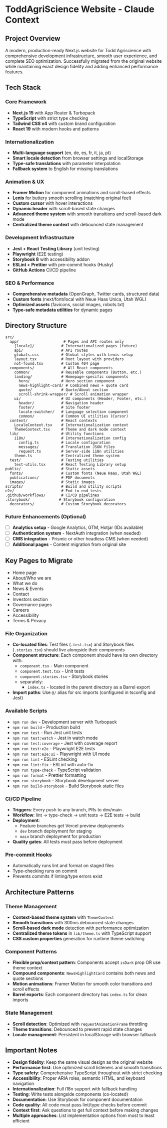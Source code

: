 # ToddAgriScience Website - Claude Context

## Project Overview

A modern, production-ready Next.js website for Todd Agriscience with comprehensive development infrastructure, smooth user experience, and complete SEO optimization. Successfully migrated from the original website while maintaining exact design fidelity and adding enhanced performance features.

## Tech Stack

### Core Framework

- **Next.js 15** with App Router & Turbopack
- **TypeScript** with strict type checking
- **Tailwind CSS v4** with custom brand configuration
- **React 19** with modern hooks and patterns

### Internationalization

- **Multi-language support** (en, de, es, fr, it, ja, pt)
- **Smart locale detection** from browser settings and localStorage
- **Type-safe translations** with parameter interpolation
- **Fallback system** to English for missing translations

### Animation & UX

- **Framer Motion** for component animations and scroll-based effects
- **Lenis** for buttery smooth scrolling (matching original feel)
- **Custom cursor** with hover interactions
- **Dynamic header** with scroll-based state changes
- **Advanced theme system** with smooth transitions and scroll-based dark mode
- **Centralized theme context** with debounced state management

### Development Infrastructure

- **Jest + React Testing Library** (unit testing)
- **Playwright** (E2E testing)
- **Storybook 8** with accessibility addon
- **ESLint + Prettier** with pre-commit hooks (Husky)
- **GitHub Actions** CI/CD pipeline

### SEO & Performance

- **Comprehensive metadata** (OpenGraph, Twitter cards, structured data)
- **Custom fonts** (next/font/local with Neue Haas Unica, Utah WGL)
- **Optimized assets** (favicons, social images, robots.txt)
- **Type-safe metadata utilities** for dynamic pages

## Directory Structure

```
src/
  app/                    # Pages and API routes only
    [locale]/            # Internationalized pages (future)
    api/                 # API routes
    globals.css          # Global styles with Lenis setup
    layout.tsx           # Root layout with providers
    not-found.tsx        # Custom 404 page
  components/             # All React components
    common/              # Reusable components (Button, etc.)
    landing/             # Homepage-specific components
      hero/              # Hero section component
      news-highlight-card/ # Combined news + quote card
      quote/             # Quote/About section
      scroll-shrink-wrapper/ # Scroll animation wrapper
    ui/                  # UI components (Header, Footer, etc.)
      header/            # Navigation header
      footer/            # Site footer
      locale-switcher/   # Language selection component
      common/            # Common UI utilities (Cursor)
  context/               # React contexts
    LocaleContext.tsx    # Internationalization context
    ThemeContext.tsx     # Theme and dark mode context
  lib/                   # Utility functions
    i18n/                # Internationalization config
      config.ts          # Locale configuration
      messages/          # Translation JSON files
      request.ts         # Server-side i18n utilities
    theme.ts             # Centralized theme system
  test/                  # Testing utilities
    test-utils.tsx       # React Testing Library setup
public/                  # Static assets
  fonts/                 # Custom fonts (Neue Haas, Utah WGL)
  publications/          # PDF documents
  images/                # Static images
scripts/                 # Build and utility scripts
e2e/                     # End-to-end tests
.github/workflows/       # CI/CD pipelines
.storybook/             # Storybook configuration
  decorators/            # Custom Storybook decorators
```

### Future Enhancements (Optional)

- [ ] **Analytics setup** - Google Analytics, GTM, Hotjar (IDs available)
- [ ] **Authentication system** - NextAuth integration (when needed)
- [ ] **CMS integration** - Prismic or other headless CMS (when needed)
- [ ] **Additional pages** - Content migration from original site

## Key Pages to Migrate

- Home page
- About/Who we are
- What we do
- News & Events
- Contact
- Investors section
- Governance pages
- Careers
- Accessibility
- Terms & Privacy

### File Organization

- **Co-located files**: Test files (`.test.tsx`) and Storybook files (`.stories.tsx`) should live alongside their components
- **Component structure**: Each component should have its own directory with:
  - `component.tsx` - Main component
  - `component.test.tsx` - Unit tests
  - `component.stories.tsx` - Storybook stories
  - separately:
    - `index.ts` - located in the parent directory as a Barrel export
- **Import paths**: Use `@/` alias for src imports (configured in tsconfig and Jest)

### Available Scripts

- `npm run dev` - Development server with Turbopack
- `npm run build` - Production build
- `npm run test` - Run Jest unit tests
- `npm run test:watch` - Jest in watch mode
- `npm run test:coverage` - Jest with coverage report
- `npm run test:e2e` - Playwright E2E tests
- `npm run test:e2e:ui` - Playwright with UI mode
- `npm run lint` - ESLint checking
- `npm run lint:fix` - ESLint with auto-fix
- `npm run type-check` - TypeScript validation
- `npm run format` - Prettier formatting
- `npm run storybook` - Storybook development server
- `npm run build-storybook` - Build Storybook static files

### CI/CD Pipeline

- **Triggers**: Every push to any branch, PRs to dev/main
- **Workflow**: lint → type-check → unit tests → E2E tests → build
- **Deployment**:
  - Feature branches get Vercel preview deployments
  - `dev` branch deployment for staging
  - `main` branch deployment for production
- **Quality gates**: All tests must pass before deployment

### Pre-commit Hooks

- Automatically runs lint and format on staged files
- Type-checking runs on commit
- Prevents commits if linting/type errors exist

## Architecture Patterns

### Theme Management

- **Context-based theme system** with `ThemeContext`
- **Smooth transitions** with 300ms debounced state changes
- **Scroll-based dark mode** detection with performance optimization
- **Centralized theme tokens** in `lib/theme.ts` with TypeScript support
- **CSS custom properties** generation for runtime theme switching

### Component Patterns

- **Flexible prop/context pattern**: Components accept `isDark` prop OR use theme context
- **Compound components**: `NewsHighlightCard` contains both news and quote sections
- **Motion animations**: Framer Motion for smooth color transitions and scroll effects
- **Barrel exports**: Each component directory has `index.ts` for clean imports

### State Management

- **Scroll detection**: Optimized with `requestAnimationFrame` throttling
- **Theme transitions**: Debounced to prevent rapid state changes
- **Locale management**: Persistent in localStorage with browser fallback

## Important Notes

- **Design fidelity**: Keep the same visual design as the original website
- **Performance first**: Use optimized scroll listeners and smooth transitions
- **Type safety**: Comprehensive TypeScript throughout with strict checking
- **Accessibility**: Proper ARIA roles, semantic HTML, and keyboard navigation
- **Internationalization**: Full i18n support with fallback handling
- **Testing**: Write tests alongside components (co-located)
- **Documentation**: Use Storybook for component documentation
- **Code quality**: All code must pass lint/type checks before commit
- **Context first**: Ask questions to get full context before making changes
- **Multiple approaches**: List implementation options from most to least efficient
